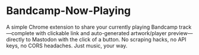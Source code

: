 # Bandcamp-Now-Playing
A simple Chrome extension to share your currently playing Bandcamp track—complete with clickable link and auto-generated artwork/player preview—directly to Mastodon with the click of a button. No scraping hacks, no API keys, no CORS headaches. Just music, your way.
